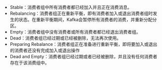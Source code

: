- Stable：消费者组中所有消费者都已经加入并且正在消费消息。
- Rebalancing：消费者组正在重新平衡，即有消费者加入或退出消费者组时发生的状态。在重新平衡期间，Kafka会暂停所有消费者的消费，并重新分配分区。
- Empty：消费者组中没有消费者或所有消费者都已经退出消费者组。
- Dead：消费者组已经过期或已经被删除，无法再次使用。
- Preparing Rebalance：消费者组正在准备进行重新平衡，即将要加入或退出的消费者还没有完成加入或退出操作
- Dead and Empty：消费者组已经过期或者已经被删除，并且没有任何消费者存在于该消费组中。
